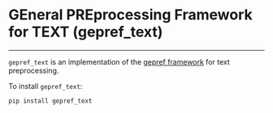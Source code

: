 # GEneral PREprocessing Framework for TEXT (gepref_text)
---

`gepref_text` is an implementation of the [gepref framework](https://github.com/juselara1/gepref/tree/main) for text preprocessing.

To install `gepref_text`:

```sh
pip install gepref_text
```
